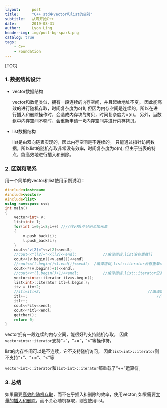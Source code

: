 ```yaml
---
layout:     post
title:      "C++ std中vector和list的区别"
subtitle:   从零开始C++
date:       2019-08-31
author:     Lyon Ling
header-img: img/post-bg-spark.png
catalog: true
tags:
    - C++
    - Foundation
---
```


[TOC]

### 1. 数据结构设计

* vector数据结构

  vector和数组类似，拥有一段连续的内存空间，并且起始地址不变。
  因此能高效的进行随机存取，时间复杂度为o(1);
  但因为内存空间是连续的，所以在进行插入和删除操作时，会造成内存块的拷贝，时间复杂度为o(n)。
  另外，当数组中内存空间不够时，会重新申请一块内存空间并进行内存拷贝。

* list数据结构

  list是由双向链表实现的，因此内存空间是不连续的。
  只能通过指针访问数据，所以list的随机存取非常没有效率，时间复杂度为o(n);
  但由于链表的特点，能高效地进行插入和删除。

### 2. 区别和联系

用一个简单的vector和list使用示例说明：

```cpp
#include<iostream>
#include<vector>
#include<list>
using namespace std;
int main()
{
    vector<int> v;
    list<int> l;
    for(int i=0;i<8;i++) ////往v和l中分别添加元素
    {
        v.push_back(i);
        l.push_back(i);
    }
    cout<<"v[2]="<<v[2]<<endl;
    //cout<<"l[2]="<<l[2]<<endl;  			//编译错误,list没有重载[]
    cout<<(v.begin()<v.end())<<endl; 
    //cout<<(l.begin()<l.end())<<endl; 	/编译错误,list::iterator没有重载<或>
    cout<<*(v.begin()+1)<<endl;
    //cout<<*(l.begin()+1)<<endl; 			//编译错误,list::iterator没有重载+
    vector<int>::iterator itv=v.begin();
    list<int>::iterator itl=l.begin();
    itv = itv+2;
    //itl=itl+2; 												//编译错误,list::iterator没有重载+
    itl++; 															//list::iterator中重载了++，只能使用++进行迭代访问。
    itl++;
    cout<<*itv<<endl;
    cout<<*itl<<endl;
    getchar();
    return 0;
}
```

vector拥有一段连续的内存空间，能很好的支持随机存取，
因此`vector<int>::iterator`支持“+”，“+=”，“<”等操作符。

list的内存空间可以是不连续，它不支持随机访问，
因此`list<int>::iterator`则不支持“+”、“+=”、“<”等

`vector<int>::iterator`和`list<int>::iterator`都重载了“++”运算符。

### 3. 总结

如果需要<u>高效的随机存取</u>，而不在乎插入和删除的效率，使用vector;
如果需要<u>大量的插入和删除</u>，而不关心随机存取，则应使用list。